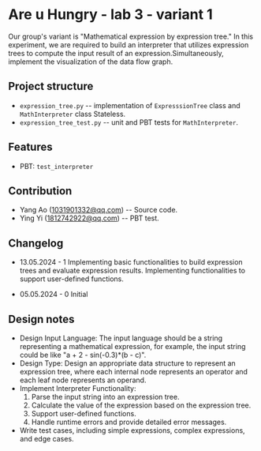 # Are u Hungry - lab 3 - variant 1

Our group's variant is "Mathematical expression by expression tree." In this
experiment, we are required to build an interpreter that utilizes expression
trees to compute the input result of an expression.Simultaneously, implement
the visualization of the data flow graph.

## Project structure

- `expression_tree.py` -- implementation of `ExpresssionTree` class and `MathInterpreter` class
   Stateless.
- `expression_tree_test.py` -- unit and PBT tests for `MathInterpreter`.

## Features

- PBT: `test_interpreter`

## Contribution

- Yang Ao (1031901332@qq.com) -- Source code.
- Ying Yi (1812742922@qq.com) -- PBT test.

## Changelog

- 13.05.2024 - 1
  Implementing basic functionalities to build expression trees
  and evaluate expression results.
  Implementing functionalities to support user-defined functions.

- 05.05.2024 - 0
  Initial

## Design notes

- Design Input Language:
  The input language should be a string representing a mathematical expression,
  for example, the input string could be like "a + 2 - sin(-0.3)*(b - c)".
- Design Type:
  Design an appropriate data structure to represent an expression tree, where each internal
  node represents an operator and each leaf node represents an operand.
- Implement Interpreter Functionality:
  1. Parse the input string into an expression tree.
  2. Calculate the value of the expression based on the expression tree.
  3. Support user-defined functions.
  4. Handle runtime errors and provide detailed error messages.
- Write test cases, including simple expressions, complex expressions, and edge cases.
